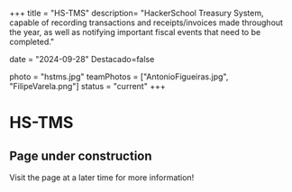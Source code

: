 +++
title = "HS-TMS"
description= "HackerSchool Treasury System, capable of recording transactions and receipts/invoices made throughout the year, as well as notifying important fiscal events that need to be completed." 

date = "2024-09-28" 
Destacado=false 

photo = "hstms.jpg" 
teamPhotos = ["AntonioFigueiras.jpg", "FilipeVarela.png"] 
status = "current"
+++

# HS-TMS

## Page under construction

Visit the page at a later time for more information!
